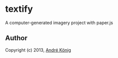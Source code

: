 # textify

A computer-generated imagery project with paper.js

## Author

Copyright (c) 2013, [André König](http://iam.andrekoenig.info)
